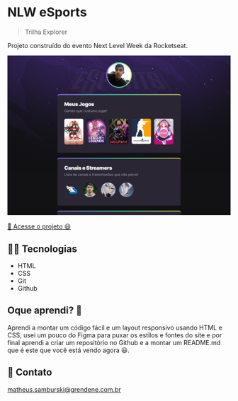 # NLW eSports 

>Trilha Explorer

Projeto construído do evento Next Level Week da Rocketseat.

![Preview](./.github/Preview.png)

[🔗 Acesse o projeto 😃](https://MatheusSamburskiGrendene.github.io/NLW-Esports)

## 👨‍💻 Tecnologias

- HTML
- CSS
- Git
- Github

## Oque aprendi? 🤔

Aprendi a montar um código fácil e um layout responsivo usando HTML e CSS, usei um pouco do Figma para puxar os estilos e fontes do site e por final aprendi a criar um repositório no Github e a montar um README.md que é este que você está vendo agora 😃.

## 📱 Contato

matheus.samburski@grendene.com.br